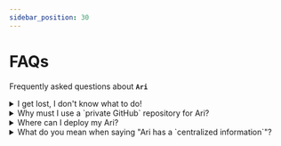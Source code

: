 ```yaml
---
sidebar_position: 30
---
```


# FAQs

Frequently asked questions about **`Ari`**

<details>
<summary>I get lost, I don't know what to do!</summary>

Great to see you here! We can summarize all activities related to Ari as below:

1. You [purchased Ari](https://store.chasoft.net/l/ari-elegant-and-powerful-serverless-website) 😘😍
2. You [set up local development environment](./installation.md)
3. You [update the configuration](./configuration.md) of the application 🔥 *(you would come back to this step to do updating your site's settings to fit your requirements and/or requirements)*.
4. You take a look at [Ari's files structure](../advanced-guides/files-structure.mdx)
5. You read all articles in [guides section](../guides/)
6. You start experimenting to update Ari locally 🔥 *(this would take a lot of time or if you want to avoid spending your time, then, contact me to spend your money 😅)*
7. When you have any questions, try to find in our [documentation](https://docs.chasoft.net/docs/ari/intro), or ask me via [email](mailto:support@chasoft.net). Or if you need the highest support priority, you can check my subscription package [Telegram Support Channel for Ari](https://store.chasoft.net/l/telegram-support-channel-for-ari) which will allows you to ask for support via Telegram.
8. Finally, you [deploy your website to Cloudflare](../guides/deployment.md) ✈🎉.

I know that you would need many efforts. That's why we say *"**build** your website"*. When everything is well done. You need to update your website regularly and build your great online presence to support your business 💯 or personal interests 💯.

Updating Ari is much more simple.

1. Open Visual Studio Code
2. Do the update: add new blog post, or new portfolio article, or new announcements, or new notes, or new updates.
3. Run `npm run dev` to preview your changes locally.
4. Go to `Source Control` panel *(Ctrl+Shift+G)* > for changes files, select all and choose `Stage changes` from popup menu > write some notes > Click `Commit` button to commit changes to GitHub.

That's all. When you have new commits to GitHub, Cloudflare Pages will automatically deploy your changes. Basically, you will need to deal with updating Ari and commit to GitHub. The deployment is automatic 😎⚡.

</details>

<details>
<summary>Why must I use a `private GitHub` repository for Ari?</summary>

**Ari is not an open-source software**. So, please kindly keep your GitHub repository be `private`, or your repository would be taken down by the [DCMA policy](https://en.wikipedia.org/wiki/Defense_Contract_Management_Agency) and your license would be rejected.

</details>

<details>
<summary>Where can I deploy my Ari?</summary>

**Ari** could be ported to run on any serverless platform _(thanks to [Remix Web Framework](https://remix.run/))_ such as:

* AWS
* Cloudflare worker
* FlyIo
* Netlify
* Vercel
* Any Express server

but for the very first version of **Ari** _(1.x)_, we only support to deploy to **`Cloudflare Pages`**. The reason is that **Ari** (1.x) focus on `standalone spirit` and `affordable spirit`. You would have a powerful Serverless Personal Website for `FREE` when deploy to `Cloudflare Pages`

In my experience, Cloudflare Pages is the best provider for such application as Ari.

</details>

<details>
<summary>What do you mean when saying "Ari has a `centralized information`"?</summary>

Ari has following dataType: `blog posts`, `portfolio`, `announcements`, `notes`, and `updates` which help you express almost everything you want as a personal website. And all data are all **connected** by 2 great features of Ari. They are: **`What's news?`** *(aka `latest updates`)* and **`Searching feature`** *(which can search for any data)*.

`What's news?` is sometime called `centralized information`.

</details>
